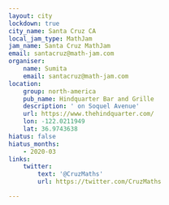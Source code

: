 ```yaml
---
layout: city
lockdown: true
city_name: Santa Cruz CA
local_jam_type: MathJam
jam_name: Santa Cruz MathJam
email: santacruz@math-jam.com
organiser:
    name: Sumita
    email: santacruz@math-jam.com
location:
    group: north-america
    pub_name: Hindquarter Bar and Grille
    description: ' on Soquel Avenue'
    url: https://www.thehindquarter.com/
    lon: -122.0211949
    lat: 36.9743638
hiatus: false
hiatus_months:
    - 2020-03
links:
    twitter:
        text: '@CruzMaths'
        url: https://twitter.com/CruzMaths

---
```


